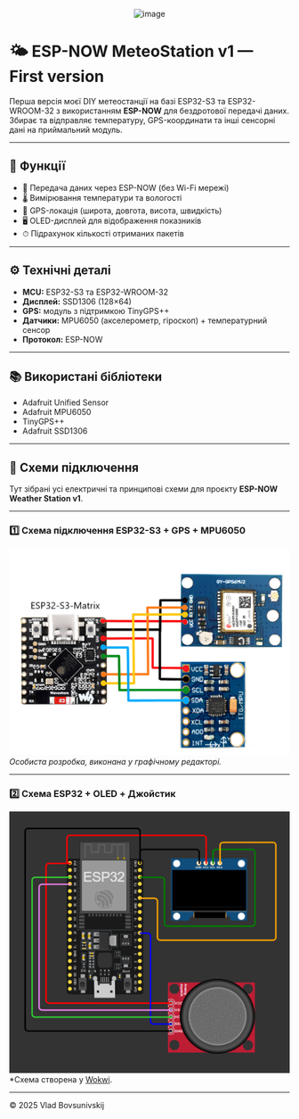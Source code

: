 <p align="center">
  <img width="200" height="200" alt="image" src="https://github.com/user-attachments/assets/7c5e7f48-9024-4da4-a8b3-a4256bdc6ff7" />
</p>

# 🌤 ESP-NOW MeteoStation v1 — First version

Перша версія моєї DIY метеостанції на базі ESP32-S3 та ESP32-WROOM-32 з використанням **ESP-NOW** для бездротової передачі даних.  
Збирає та відправляє температуру, GPS-координати та інші сенсорні дані на приймальний модуль.

---

## 📌 Функції
- 📡 Передача даних через ESP-NOW (без Wi-Fi мережі)
- 🌡 Вимірювання температури та вологості
- 📍 GPS-локація (широта, довгота, висота, швидкість)
- 🖥 OLED-дисплей для відображення показників
- ⏱ Підрахунок кількості отриманих пакетів

---

## ⚙ Технічні деталі
- **MCU:** ESP32-S3 та ESP32-WROOM-32
- **Дисплей:** SSD1306 (128×64)
- **GPS:** модуль з підтримкою TinyGPS++
- **Датчики:** MPU6050 (акселерометр, гіроскоп) + температурний сенсор
- **Протокол:** ESP-NOW

---

## 📚 Використані бібліотеки
- Adafruit Unified Sensor
- Adafruit MPU6050
- TinyGPS++
- Adafruit SSD1306

---

## 🔌 Схеми підключення

Тут зібрані усі електричні та принципові схеми для проєкту **ESP-NOW Weather Station v1**.

---

### 1️⃣ Схема підключення ESP32-S3 + GPS + MPU6050

![ESP32-S3 wiring diagram](ESP32-S3-Matrix_Scheme_V1.png)  
*Особиста розробка, виконана у графічному редакторі.*

---

### 2️⃣ Схема ESP32 + OLED + Джойстик

![ESP32 OLED joystick diagram](ESP32_WR_Scheme_V1.png)  
*Схема створена у [Wokwi](https://wokwi.com/).

---

© 2025 Vlad Bovsunivskij
